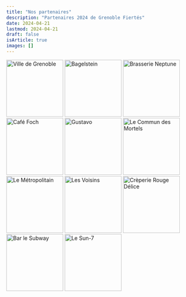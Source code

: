 ```yaml
---
title: "Nos partenaires"
description: "Partenaires 2024 de Grenoble Fiertés"
date: 2024-04-21
lastmod: 2024-04-21
draft: false
isArticle: true
images: []
---
```


<a target="_blank" href="https://www.grenoble.fr/"><img alt="Ville de Grenoble" class="partenaire" src="ville-de-grenoble.png" height="150" loading="lazy"/></a>
<a target="_blank" href="https://www.bagelstein.com/"><img alt="Bagelstein" class="partenaire" src="bagelstein.jpg" height="150" loading="lazy"/></a>
<a target="_blank" href="https://www.brasserieneptune.fr/"><img alt="Brasserie Neptune" class="partenaire" src="brasserie-neptune.png" height="150" loading="lazy"/></a>
<a target="_blank" href="https://cafefoch.fr/"><img alt="Café Foch" class="partenaire" src="cafe-foch.png" height="150" loading="lazy"/></a>
<a target="_blank" href="https://www.facebook.com/GustavoVegan"><img alt="Gustavo" class="partenaire" src="gustavo.png" height="150" loading="lazy"/></a>
<a target="_blank" href="https://lecommundesmortels.fr/"><img alt="Le Commun des Mortels" class="partenaire" src="lcdm.jpg" height="150" loading="lazy"/></a>
<a target="_blank" href="https://lemetropolitain.fr/"><img alt="Le Métropolitain" class="partenaire" src="le-metropolitain.jpg" height="150" loading="lazy"/></a>
<a target="_blank" href="https://www.facebook.com/laugusterestaurant/"><img alt="Les Voisins" class="partenaire" src="les-voisins.jpg" height="150" loading="lazy"/></a>
<a target="_blank" href="https://creperierougedelice.fr/"><img alt="Crèperie Rouge Délice" class="partenaire" src="logo-rouge-delice.png" height="150" loading="lazy"/></a>
<a target="_blank" href="https://www.facebook.com/subgrenoble/"><img alt="Bar le Subway" class="partenaire" src="subway.jpg" height="150" loading="lazy"/></a>
<a target="_blank" href="https://sun7sauna.com/"><img alt="Le Sun-7" class="partenaire" src="sun-7.png" height="150" loading="lazy"/></a>
